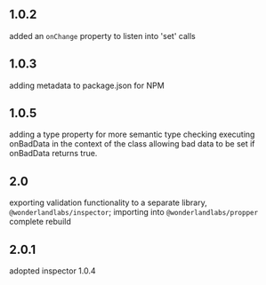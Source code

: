 ## 1.0.2

added an `onChange` property to listen into 'set' calls

## 1.0.3 

adding metadata to package.json for NPM

## 1.0.5

adding a type property for more semantic type checking
executing onBadData in the context of the class
allowing bad data to be set if onBadData returns true.

## 2.0

exporting validation functionality to a separate library, 
`@wonderlandlabs/inspector`; importing into `@wonderlandlabs/propper`
complete rebuild 

## 2.0.1

adopted inspector 1.0.4
